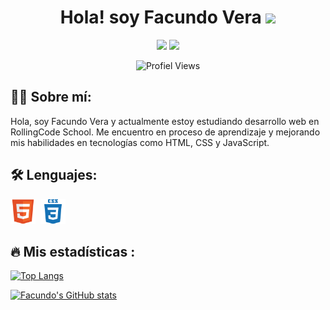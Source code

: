 
<div id="hey" align="center">
  <h1>
    Hola!
    soy Facundo Vera
    <img src="https://media.giphy.com/media/hvRJCLFzcasrR4ia7z/giphy.gif" width=40 />
  </h1>
</div>

<div id="badges" align="center">
<a href="facundovera.dev@gmail.com"><img src="https://img.shields.io/badge/e‑mail-D14836.svg?style=for-the-badge&logo=GMail&logoColor=white"/></a>
  <a href="[https://linkedin.com/in/ferdiozer](https://www.linkedin.com/in/facundo-vera-175101378/)"><img src="https://img.shields.io/badge/linkedin-0077B5.svg?style=for-the-badge&logo=linkedin&logoColor=white"/></a>
</p>
</div>

<div id="profile-views" align="center">
  <img src="https://komarev.com/ghpvc/?username=Facundo-Vera&style=flat-square&color=blue" alt="Profiel Views"/>
</div>


## :man_technologist: Sobre mí:
Hola, soy Facundo Vera y actualmente estoy estudiando desarrollo web en RollingCode School. Me encuentro en proceso de aprendizaje y mejorando mis habilidades en tecnologías como HTML, CSS y JavaScript.
## :hammer_and_wrench: Lenguajes:
<div>
  <img src="https://github.com/devicons/devicon/blob/master/icons/html5/html5-original.svg" title="HTML5" alt="HTML" width="40" height="40"/>&nbsp;
    <img src="https://github.com/devicons/devicon/blob/master/icons/css3/css3-plain-wordmark.svg"  title="CSS3" alt="CSS" width="40" height="40"/>&nbsp;
</div>
 

  
## :fire: Mis estadísticas :


[![Top Langs](https://github-readme-stats.vercel.app/api/top-langs/?username=Facundo-vera&layout=compact&theme=vision-friendly-dark)](https://github.com/anuraghazra/github-readme-stats)

[![Facundo's GitHub stats](https://github-readme-stats.vercel.app/api?username=Facundo-vera&show_icons=true&theme=radical)](https://github.com/anuraghazra/github-readme-stats)






